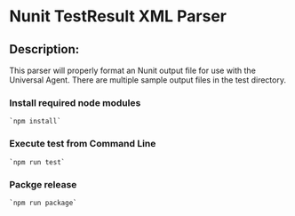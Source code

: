 # Nunit TestResult XML Parser

## Description:
This parser will properly format an Nunit output file for use with the Universal Agent. There are multiple sample output files in the test directory.

### Install required node modules 
```
`npm install`
```
### Execute test from Command Line
```
`npm run test`
```
### Packge release
```
`npm run package`
```